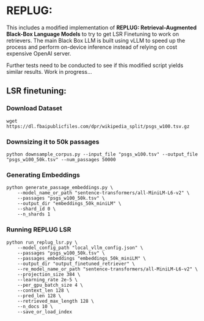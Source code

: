 # REPLUG: 
This includes a modified implementation of **REPLUG: Retrieval-Augmented Black-Box Language Models** to try to get LSR Finetuning to work on retrievers. The main Black Box LLM is built using vLLM to speed up the process and perform on-device inference instead of relying on cost expensive OpenAI server.

Further tests need to be conducted to see if this modified script yields similar results. Work in progress...

## LSR finetuning:

### Download Dataset
```
wget https://dl.fbaipublicfiles.com/dpr/wikipedia_split/psgs_w100.tsv.gz
```

### Downsizing it to 50k passages
```
python downsample_corpus.py --input_file "psgs_w100.tsv" --output_file "psgs_w100_50k.tsv" --num_passages 50000
```

### Generating Embeddings
```
python generate_passage_embeddings.py \
    --model_name_or_path "sentence-transformers/all-MiniLM-L6-v2" \
    --passages "psgs_w100_50k.tsv" \
    --output_dir "embeddings_50k_miniLM" \
    --shard_id 0 \
    --n_shards 1
```

### Running REPLUG LSR 
```
python run_replug_lsr.py \
    --model_config_path "local_vllm_config.json" \
    --passages "psgs_w100_50k.tsv" \
    --passages_embeddings "embeddings_50k_miniLM" \
    --output_dir "output_finetuned_retriever" \
    --re_model_name_or_path "sentence-transformers/all-MiniLM-L6-v2" \
    --projection_size 384 \
    --learning_rate 2e-5 \
    --per_gpu_batch_size 4 \
    --context_len 128 \
    --pred_len 128 \
    --retrieved_max_length 128 \
    --n_docs 10 \
    --save_or_load_index
```



